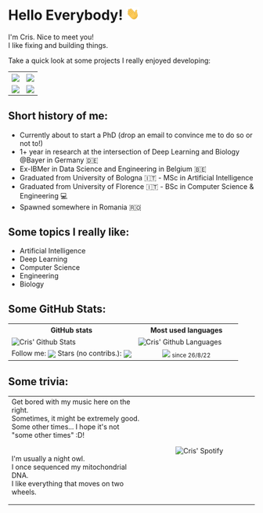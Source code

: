 # Hello Everybody! <img src="wave_hand.gif" width="27"/>
I'm Cris. Nice to meet you!  
I like fixing and building things.

Take a quick look at some projects I really enjoyed developing:
<table align="center">
<tr>
 <td>
  <a href="https://github.com/CrisSherban/BrainPad">
   <picture>
   <source media="(prefers-color-scheme: dark)" srcset="https://github-readme-stats.vercel.app/api/pin/?username=CrisSherban&repo=BrainPad&theme=dark" />
   <source media="(prefers-color-scheme: light), (prefers-color-scheme: no-preference)" srcset="https://github-readme-stats.vercel.app/api/pin/?username=CrisSherban&repo=BrainPad" />
   <img align="center" src="https://github-readme-stats.vercel.app/api/pin/?username=CrisSherban&repo=BrainPad alt="BrainPad" />
   </picture>
  </a>
 </td>
 <td>
   <a href="https://github.com/Basket-Analytics/BasketTracking">
    <picture>
    <source media="(prefers-color-scheme: dark)" srcset="https://github-readme-stats.vercel.app/api/pin/?username=CrisSherban&repo=BasketTracking&theme=dark" />
    <source media="(prefers-color-scheme: light), (prefers-color-scheme: no-preference)" srcset="https://github-readme-stats.vercel.app/api/pin/?username=CrisSherban&repo=BasketTracking" />
    <img align="center" src="https://github-readme-stats.vercel.app/api/pin/?username=CrisSherban&repo=BasketTracking alt="BasketTracking"/>
    </picture>
   </a>
 </td>
</tr>
<tr>
 <td>
  <a href="https://github.com/bayer-science-for-a-better-life/topefind-public">
   <picture>
   <source media="(prefers-color-scheme: dark)" srcset="https://github-readme-stats.vercel.app/api/pin/?username=bayer-science-for-a-better-life&repo=topefind-public&theme=dark" />
   <source media="(prefers-color-scheme: light), (prefers-color-scheme: no-preference)" srcset="https://github-readme-stats.vercel.app/api/pin/?username=bayer-science-for-a-better-life&repo=topefind-public" />
   <img align="center" src="https://github-readme-stats.vercel.app/api/pin/?username=bayer-science-for-a-better-life&repo=topefind-public alt="Topefind" />
   </picture>
  </a>  
 </td>
 <td>
  <a href="https://github.com/QuadCtrl/quad-ctrl">
   <picture>
   <source media="(prefers-color-scheme: dark)" srcset="https://github-readme-stats.vercel.app/api/pin/?username=QuadCtrl&repo=quad-ctrl&theme=dark">
   <source media="(prefers-color-scheme: light), (prefers-color-scheme: no-preference)" srcset="https://github-readme-stats.vercel.app/api/pin/?username=QuadCtrl&repo=quad-ctrl" />
   <img align="center" src="https://github-readme-stats.vercel.app/api/pin/?username=QuadCtrl&repo=quad-ctrl alt="QuadCTRL"/>
   </picture>
  </a>  
 </td>
</tr>
</table>

## Short history of me:
* Currently about to start a PhD (drop an email to convince me to do so or not to!)
* 1+ year in research at the intersection of Deep Learning and Biology @Bayer in Germany :de:
* Ex-IBMer in Data Science and Engineering in Belgium :belgium:
* Graduated from University of Bologna :it: - MSc in Artificial Intelligence
* Graduated from University of Florence :it: - BSc in Computer Science & Engineering :computer:
* Spawned somewhere in Romania 🇷🇴

## Some topics I really like:
* Artificial Intelligence
* Deep Learning
* Computer Science
* Engineering
* Biology
 
 
## Some GitHub Stats:
<table align="center">
<tr>
  <th>GitHub stats</th>
  <th>Most used languages</th>
</tr>
<tr>
 <td>
  <picture>
   <source media="(prefers-color-scheme: dark)" srcset="https://awesome-github-stats.azurewebsites.net/user-stats/CrisSherban?cardType=octocat&theme=dark&preferLogin=false">
   <img align="center" src="https://awesome-github-stats.azurewebsites.net/user-stats/CrisSherban?cardType=octocat&theme=default&preferLogin=false" alt="Cris' Github Stats"/>
  </picture>
 </td>
 <td>
  <picture>
   <source media="(prefers-color-scheme: dark)" srcset="https://github-readme-stats.vercel.app/api/top-langs/?username=CrisSherban&layout=compact&show_icons=True&theme=dark">
   <img align="center" src="https://github-readme-stats.vercel.app/api/top-langs/?username=CrisSherban&layout=compact&show_icons=True&theme=default" alt="Cris' Github Languages"/>
  </picture>
 </td>
</tr>
<tr>
 <td align="center">
  Follow me: <img align="center" src="https://img.shields.io/github/followers/CrisSherban?label=Follow&style=social" />
  Stars (no contribs.): <img align="center" src="https://img.shields.io/github/stars/CrisSherban?affiliations=OWNER%2CCOLLABORATOR&style=social" />
 </td>
 <td align="center" width="45%">
  <img align="center" src="https://komarev.com/ghpvc/?username=CrisSherban"/> <sub>since 26/8/22
 </td>
</tr>
</table> 

## Some trivia:
<table align="center">
<tr>
 <td>
 Get bored with my music here on the right. <br>
 Sometimes, it might be extremely good. <br>
 Some other times... I hope it's not "some other times" :D! <br><br>
  
 I'm usually a night owl. <br>
 I once sequenced my mitochondrial DNA. <br>
 I like everything that moves on two wheels. <br>
 
 </td>
 <td align="center" width="45%">
  <picture>
   <source media="(prefers-color-scheme: dark)" srcset="https://spotify-github-profile.vercel.app/api/view?uid=cpac5km4w2f2us15fksrxncas&cover_image=true&theme=default&show_offline=false&background_color=121212&interchange=false&bar_color_cover=true" />
   <img align="center" src="https://spotify-github-profile.vercel.app/api/view?uid=cpac5km4w2f2us15fksrxncas&cover_image=true&theme=default&show_offline=false&background_color='ffffff'&interchange=false&bar_color_cover=true" alt="Cris' Spotify" />
  </div>
 </td>
</tr>
</table> 
